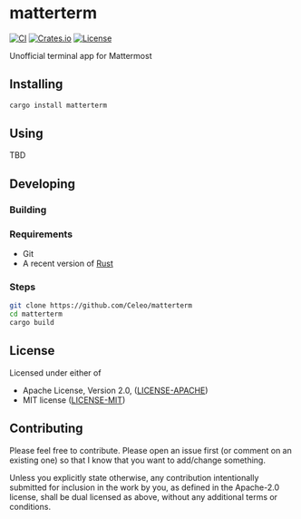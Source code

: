 # matterterm

[![CI](https://github.com/Celeo/matterterm/workflows/CI/badge.svg?branch=master)](https://github.com/celeo/matterterm/actions?query=workflow%3ACI)
[![Crates.io](https://img.shields.io/crates/v/matterterm.svg)](https://crates.io/crates/matterterm)
[![License](https://img.shields.io/crates/l/matterterm)](https://github.com/Celeo/matterterm/blob/master/Cargo.toml#L10)

Unofficial terminal app for Mattermost

## Installing

```sh
cargo install matterterm
```

## Using

TBD

## Developing

### Building

### Requirements

* Git
* A recent version of [Rust](https://www.rust-lang.org/tools/install)

### Steps

```sh
git clone https://github.com/Celeo/matterterm
cd matterterm
cargo build
```

## License

Licensed under either of

* Apache License, Version 2.0, ([LICENSE-APACHE](LICENSE-APACHE))
* MIT license ([LICENSE-MIT](LICENSE-MIT))

## Contributing

Please feel free to contribute. Please open an issue first (or comment on an existing one) so that I know that you want to add/change something.

Unless you explicitly state otherwise, any contribution intentionally submitted for inclusion in the work by you, as defined in the Apache-2.0 license, shall be dual licensed as above, without any additional terms or conditions.
